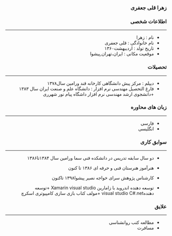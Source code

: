 <style type="text/css">
body{
 direction:rtl;
}
</style>
### زهرا قلی جعفری

### اطلاعات شخصی

---
+ نام : زهرا
+ نام خانوادگی : قلی جعفری
+ تاریخ تولد : اردیبهشت۱۳۶۰ 
+ موقعیت مکانی : ایران،تهران,پیشوا


### تحصیلات

---
+ دیپلم : مرکز پیش دانشگاهی کارخانه قند ورامین سال۱۳۷۸
+ فارغ التحصیل مهندسی نرم افزار : دانشگاه علم و صنعت ایران سال ۱۳۸۳
+دانشجوی ارشد مهندسی نرم افزار داشگاه پیام نور شهرری

### زبان های محاوره

---
+ فارسی
+ انگلیسی

### سوابق کاری

---
+ دو سال سابقه تدریس در دانشکده فنی سما ورامین سال ۱۳۸۴تا۱۳۸۶
+ هنرآموز هنرستان فنی و حرفه ای ۱۳۸۶ تا کنون
+ کارشناس پژوهش سرای خواجه نصیر پیشوا۱۳۹۸ تاکنون

+ توسعه دهنده اندروید با زامارین Xamarin visual studio
+توسعه دهندهvisual studio C#.net 
+مولف کتاب بازی سازی کامپیوتری اسکرچ 
### علایق

---  
+ مطالعه کتب روانشناسی
+ مسافرت

